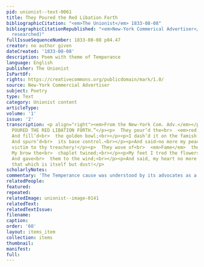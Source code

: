 ```yaml
---
pid: unionist--text-0061
title: They Poured the Red Libation Forth
bibliographicCitation: "<em>The Unionist</em> 1833-08-08"
bibliographicCitationRepublished: "<em>New-York Commerical Advertiser</em> (not yet
  researched)"
fullIssueSequenceNumber: 1833-08-08 p04.47
creator: no author given
dateCreated: '1833-08-08'
description: Poem with theme of Temperance
language: English
publisher: The Unionist
IsPartOf: 
rights: https://creativecommons.org/publicdomain/mark/1.0/
source: New-York Commercial Advertiser
subject: Poetry
type: Text
category: Unionist content
articleType: 
volume: '1'
issue: '2'
transcription: <p align="right"><em>From the New-York Com. Adv.</em></p><p align="center">“THEY
  POURED THE RED LIBATION FORTH.”</p><p>  They pour’d the<br>  <em>red libation</em>  forth,<br></p><p>  &nbsp;&nbsp;&nbsp;&nbsp;&nbsp;&nbsp;&nbsp;&nbsp;&nbsp;&nbsp;&nbsp;
  And fill’d<br>  the golden bowl;<br></p><p>I dash’d it on the famish’d earth,</p><p>  &nbsp;&nbsp;&nbsp;&nbsp;&nbsp;&nbsp;&nbsp;&nbsp;&nbsp;&nbsp;&nbsp;
  And spurn’d<br>  its base control.<br></p><p>And said—no more my peace shall be,</p><p>A
  victim to thy treachery!</p><p>  They wove of<br>  <em>Fame</em>  the blooming wreath,<br></p><p>  &nbsp;&nbsp;&nbsp;&nbsp;&nbsp;&nbsp;&nbsp;&nbsp;&nbsp;&nbsp;&nbsp;
  My brow the<br>  chaplet twined;<br></p><p>My feet I trod the flowers beneath,</p><p>  &nbsp;&nbsp;&nbsp;&nbsp;&nbsp;&nbsp;&nbsp;&nbsp;&nbsp;&nbsp;&nbsp;
  And gave<br>  them to the wind;<br></p><p>And said, my heart no more shall trust</p><p>To
  that which is itself but dust!</p>
scholarlyNotes: 
commentary: 'The Temperance cause was understood by its advocates as a form of self-control. '
relatedPeople: 
featured: 
repeated: 
relatedImage: unionist--image-0141
relatedText: 
relatedTextIssue: 
filename: 
caption: 
order: '60'
layout: items_item
collection: items
thumbnail: 
manifest: 
full: 
---
```

